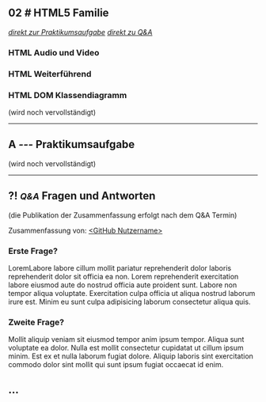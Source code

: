 ## **02 _#_** HTML5 Familie

*[direkt zur Praktikumsaufgabe](#a--praktikumsaufgabe)*
*[direkt zu Q&A](#-qa-fragen-und-antworten)*


### HTML Audio und Video

### HTML Weiterführend

### HTML DOM Klassendiagramm

(wird noch vervollständigt)

---

## **A _---_** Praktikumsaufgabe

(wird noch vervollständigt)

---

## **?! _<small>Q&A</small>_** Fragen und Antworten

(die Publikation der Zusammenfassung erfolgt nach dem Q&A Termin)

Zusammenfassung von: [&lt;GitHub Nutzername&gt;](https://github.com/link-zu-github-profil)

### Erste Frage?
LoremLabore labore cillum mollit pariatur reprehenderit dolor laboris reprehenderit dolor sit officia ea non. Lorem reprehenderit exercitation labore eiusmod aute do nostrud officia aute proident sunt. Labore non tempor aliqua voluptate. Exercitation culpa officia ut aliqua nostrud laborum irure est. Minim eu sunt culpa adipisicing laborum consectetur aliqua quis.

### Zweite Frage?
Mollit aliquip veniam sit eiusmod tempor anim ipsum tempor. Aliqua sunt voluptate ea dolor. Nulla est mollit consectetur cupidatat ut cillum ipsum minim. Est ex et nulla laborum fugiat dolore. Aliquip laboris sint exercitation commodo dolor sint mollit qui sunt ipsum fugiat occaecat id enim.

## ...
